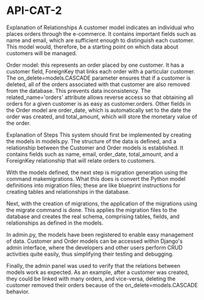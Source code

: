 # API-CAT-2
Explanation of Relationships
A customer model indicates an individual who places orders through the e-commerce. It contains important fields such as name and email, which are sufficient enough to distinguish each customer. This model would, therefore, be a starting point on which data about customers will be managed.

Order model: this represents an order placed by one customer. It has a customer field, ForeignKey that links each order with a particular customer. The on_delete=models.CASCADE parameter ensures that if a customer is deleted, all of the orders associated with that customer are also removed from the database. This prevents data inconsistency. The related_name='orders' attribute allows reverse access so that obtaining all orders for a given customer is as easy as customer.orders. Other fields in the Order model are order_date, which is automatically set to the date the order was created, and total_amount, which will store the monetary value of the order.

Explanation of Steps
This system should first be implemented by creating the models in models.py. The structure of the data is defined, and a relationship between the Customer and Order models is established. It contains fields such as name, email, order_date, total_amount, and a ForeignKey relationship that will relate orders to customers.

With the models defined, the next step is migration generation using the command makemigrations. What this does is convert the Python model definitions into migration files; these are like blueprint instructions for creating tables and relationships in the database.

Next, with the creation of migrations, the application of the migrations using the migrate command is done. This applies the migration files to the database and creates the real schema, comprising tables, fields, and relationships as defined in the models.

In admin.py, the models have been registered to enable easy management of data. Customer and Order models can be accessed within Django's admin interface, where the developers and other users perform CRUD activities quite easily, thus simplifying their testing and debugging.

Finally, the admin panel was used to verify that the relations between models work as expected. As an example, after a customer was created, they could be linked with many orders, and vice-versa, deleting the customer removed their orders because of the on_delete=models.CASCADE behavior.


